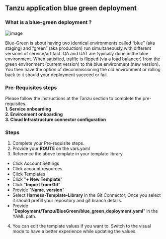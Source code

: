## Tanzu application blue green deployment 
### What is a blue-green deployment ?
![image](https://github.com/boopesh007/Harness-Template-library/assets/68562380/d4662c28-efe3-4a2e-ad58-7b675f176845)  

Blue-Green is about having two identical environments called “blue” (aka staging) and “green” (aka production) run simultaneously with different versions of service/artifact. QA and UAT are typically done in the blue environment. When satisfied, traffic is flipped (via a load balancer) from the green environment (current version) to the blue environment (new version). You then have the option of decommissioning the old environment or rolling back to it should your deployment succeed or fail.
### Pre-Requisites steps
Please follow the instructions at the Tanzu section to complete the pre-requisites.  
**1. Service onboarding**  
**2. Environment onboarding**  
**3. Cloud Infrastructure connector configuration**


### Steps
1. Complete your Pre-requisite steps. 
2. Provide your **ROUTE** on the vars.yaml 
3. Reference the above template in your template library. 
* Click Account Settings
* Click account resources
* Click Templates
* Click "**+ New Template**"
* Click "**Import from Git**"
* Provide "**Name**, **version**"
* Select **Harness-Template-Library** in the Git Connector, Once you select it should prefill your repository and git branch details. 
* Provide "**Deployment/Tanzu/BlueGreen/blue_green_deployment.yaml**" in the YAML path.  

4. You can edit the template values if you want to. Switch to the visual mode to have a better experience while updating the values. 
